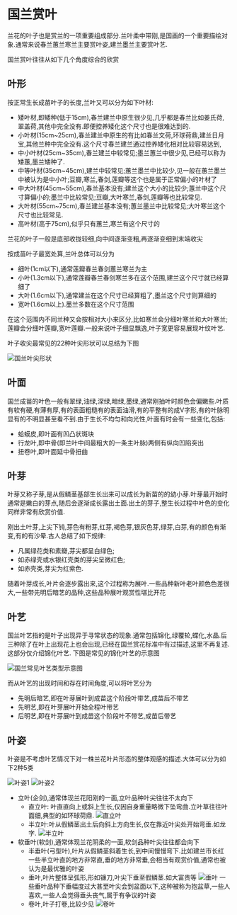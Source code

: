 # 国兰赏叶

兰花的叶子也是赏兰的一项重要组成部分.兰叶柔中带刚,是国画的一个重要描绘对象.通常来说春兰蕙兰寒兰主要赏叶姿,建兰墨兰主要赏叶艺.

国兰赏叶往往从如下几个角度综合的欣赏

## 叶形

按正常生长成苗叶子的长度,兰叶又可以分为如下叶材:

+ 矮叶材,即矮种(低于15cm),春兰建兰中原生很少见,几乎都是春兰比如姜氏荷,翠盖荷,其他中完全没有.即便控养矮化这个尺寸也是很难达到的.
+ 小叶材(15cm~25cm),春兰建兰中原生的有比如春兰文荷,环球荷鼎,建兰日月宝,其他兰种中完全没有.这个尺寸春兰建兰通过控养矮化相对比较容易达到,
+ 中小叶材(25cm~35cm),春兰建兰中较常见;墨兰蕙兰中很少见,已经可以称为矮蕙,墨兰矮种了.
+ 中等叶材(35cm~45cm),建兰中较常见;蕙兰墨兰中比较少,见一般在蕙兰墨兰中被认为是中小叶;豆瓣,寒兰,春剑,莲瓣等这个也是属于正常偏小的叶材了
+ 中大叶材(45cm~55cm),春兰基本没有;建兰这个大小的比较少;蕙兰中这个尺寸算偏小的;墨兰中比较常见;豆瓣,大叶寒兰,春剑,莲瓣等也比较常见.
+ 大叶材(55cm~75cm),春兰建兰基本没有;蕙兰墨兰中比较常见;大叶寒兰这个尺寸也比较常见.
+ 高叶材(高于75cm),似乎只有蕙兰,寒兰有这个尺寸的

兰花的叶子一般是底部收拢较细,向中间逐渐变粗,再逐渐变细到末端收尖

按成苗叶子最宽处算,兰叶总体可以分为

+ 细叶(1cm以下),通常莲瓣春兰春剑蕙兰寒兰为主
+ 小叶(1.3cm以下),通常莲瓣春兰春剑寒兰多在这个范围,建兰这个尺寸就已经算细了
+ 大叶(1.6cm以下),通常建兰在这个尺寸已经算粗了,墨兰这个尺寸则算细的
+ 宽叶(1.6cm以上).墨兰多数在这个尺寸范围

在这个范围内不同兰种又会按相对大小来区分,比如寒兰会分细叶寒兰和大叶寒兰;莲瓣会分细叶莲瓣,宽叶莲瓣.一般来说叶子细显飘逸,叶子宽更容易展现叶纹叶艺.

叶子收尖最常见的22种叶尖形状可以总结为下图

![国兰叶尖形状](../../assets/images/国兰叶尖.jpeg)

## 叶面

国兰成苗的叶色一般有翠绿,油绿,深绿,暗绿,墨绿,通常刚抽叶时颜色会偏嫩些.叶质有软有硬,有薄有厚,有的表面粗糙有的表面油滑,有的平整有的成V字形,有的叶脉明显有的不明显甚至看不到.由于生长不均匀和向光性,叶面有时会有一些变化,包括:

+ 蛤蟆皮,即叶面有凹凸状斑块
+ 行龙叶,即中骨(即兰叶中间最粗大的一条主叶脉)两侧有纵向凹陷突出
+ 扭卷叶,即叶面延中骨扭曲

## 叶芽

叶芽又称子芽,是从假鳞茎基部生长出来可以成长为新苗的的幼小芽.叶芽最开始时通常是嫩白的芽点,随后会逐渐成长露出土面.出土的芽子,整生长过程中叶色的变化同样非常有欣赏价值.

刚出土叶芽,上尖下钝,芽色有粉芽,红芽,褐色芽,银灰色芽,绿芽,白芽,有的颜色有渐变,有的有沙晕.古人总结了如下规律:

+ 凡属绿花类和素瓣,芽尖都呈白绿色;
+ 如赤绿壳或水银红壳类的芽尖呈微红色;
+ 如赤壳类,芽尖为红紫色.

随着叶芽成长,叶片会逐步露出来,这个过程称为展叶.一些品种新叶老叶颜色色差很大,一些带先明后暗艺的品种,这些品种展叶观赏性堪比开花

## 叶艺

国兰叶艺指的是叶子出现异于寻常状态的现象.通常包括锦化,绿覆轮,蝶化,水晶.后三种除了在叶上出现花上也会出现,已经在国兰赏花标准中有过描述,这里不再复述.这部分仅介绍锦化叶艺.
下图是常见的锦化叶艺的示意图

![国兰常见叶艺类型示意图](../../assets/images/国兰常见叶艺类型示意图.jpeg)

而从叶艺的出现时间和存在时间角度,可以将叶艺分为

+ 先明后暗艺,即在叶芽展叶到成苗这个阶段叶带艺,成苗后不带艺
+ 先明艺,即在叶芽展叶开始全程叶带艺
+ 后明艺,即在叶芽展叶到成苗这个阶段叶不带艺,成苗后带艺



## 叶姿

叶姿是不考虑叶艺情况下对一株兰花叶片形态的整体观感的描述.大体可以分为如下2种5类

![叶姿1](../../assets/images/兰花叶姿_1.jpeg)
![叶姿2](../../assets/images/兰花叶姿_2.jpeg)

+ 立叶(企剑),通常体现兰花阳刚的一面,立叶品种叶尖往往不太向下
    + 直立叶: 叶直直向上或斜上生长,仅因自身重量略微下坠弯曲.立叶草往往叶面细,典型的如环球荷鼎.
        ![直立叶](../../assets/images/国兰直立叶.jpeg)
    + 半立叶:叶从假鳞茎出土后向斜上方向生长,仅在靠近叶尖处开始弯垂.如龙字.
        ![半立叶](../../assets/images/国兰半立叶.webp)
+ 软垂叶(软剑),通常体现兰花阴柔的一面,软剑品种叶尖往往都会向下
    + 半垂叶(弓型叶),叶片从假鳞茎斜着生长,到中间慢慢弯下.比如建兰市长红
        <!-- ![弓垂叶](../../assets/images/国兰弓垂叶.webp) -->
        一些半立叶直的地方非常直,垂的地方非常垂,会相当有观赏价值,通常也被认为是最优雅的叶姿
    + 垂叶,叶片整体呈弧形,形如镰刀,叶尖下垂至假鳞茎.如大富贵等
        ![垂叶](../../assets/images/国兰垂叶.webp)
        一些垂叶品种下垂幅度过大甚至叶尖会到盆面以下,这种被称为抱盆草,一些人喜欢,一些人会觉得垂头丧气,属于有争议的叶姿
    + 卷叶,叶子打卷,比较少见
        ![卷叶](../../assets/images/国兰卷叶.webp)
